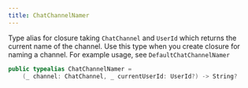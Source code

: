 ```yaml
---
title: ChatChannelNamer
---
```


Type alias for closure taking `ChatChannel` and `UserId` which returns
the current name of the channel. Use this type when you create closure for naming a channel.
For example usage, see `DefaultChatChannelNamer`

``` swift
public typealias ChatChannelNamer =
    (_ channel: ChatChannel, _ currentUserId: UserId?) -> String?
```

